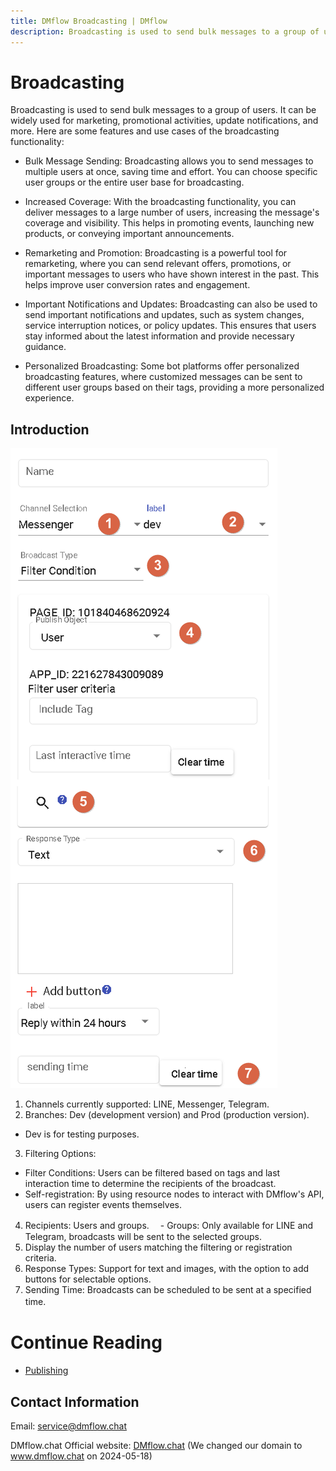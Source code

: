 ```yaml
---
title: DMflow Broadcasting | DMflow
description: Broadcasting is used to send bulk messages to a group of users. It can be widely used for marketing, promotional activities, update notifications, and more. Here are some features and use cases of the broadcasting functionality.
---
```


# Broadcasting

Broadcasting is used to send bulk messages to a group of users. It can be widely used for marketing, promotional activities, update notifications, and more. Here are some features and use cases of the broadcasting functionality:

- Bulk Message Sending: Broadcasting allows you to send messages to multiple users at once, saving time and effort. You can choose specific user groups or the entire user base for broadcasting.

- Increased Coverage: With the broadcasting functionality, you can deliver messages to a large number of users, increasing the message's coverage and visibility. This helps in promoting events, launching new products, or conveying important announcements.

- Remarketing and Promotion: Broadcasting is a powerful tool for remarketing, where you can send relevant offers, promotions, or important messages to users who have shown interest in the past. This helps improve user conversion rates and engagement.

- Important Notifications and Updates: Broadcasting can also be used to send important notifications and updates, such as system changes, service interruption notices, or policy updates. This ensures that users stay informed about the latest information and provide necessary guidance.

- Personalized Broadcasting: Some bot platforms offer personalized broadcasting features, where customized messages can be sent to different user groups based on their tags, providing a more personalized experience.

## Introduction

![DMflow real broadcast Image](../../../../../../images/en/bot-broadcast-intro.png "DMflow real broadcast Image")

1. Channels currently supported: LINE, Messenger, Telegram.
2. Branches: Dev (development version) and Prod (production version).
  - Dev is for testing purposes.
3. Filtering Options:
  - Filter Conditions: Users can be filtered based on tags and last interaction time to determine the recipients of the broadcast.
  - Self-registration: By using resource nodes to interact with DMflow's API, users can register events themselves.
4. Recipients: Users and groups.
　- Groups: Only available for LINE and Telegram, broadcasts will be sent to the selected groups.
5. Display the number of users matching the filtering or registration criteria.
6. Response Types: Support for text and images, with the option to add buttons for selectable options.
7. Sending Time: Broadcasts can be scheduled to be sent at a specified time.
　　　

# Continue Reading
- [Publishing](../../tutorials/docs/bot-published.html)

## Contact Information

Email: <service@dmflow.chat>

DMflow.chat Official website: [DMflow.chat](https://www.dmflow.chat/en/)
(We changed our domain to www.dmflow.chat on 2024-05-18)